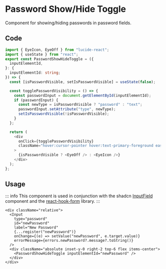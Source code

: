 # Password Show/Hide Toggle
Component for showing/hiding passwords in password fields.


## Code
```ts
import { EyeIcon, EyeOff } from "lucide-react";
import { useState } from "react";
export const PasswordShowHideToggle = ({
  inputElementId,
}: {
  inputElementId: string;
}) => {
  const [isPasswordVisible, setIsPasswordVisible] = useState(false);

  const togglePasswordVisibility = () => {
    const passwordInput = document.getElementById(inputElementId);
    if (passwordInput) {
      const newType = isPasswordVisible ? "password" : "text";
      passwordInput.setAttribute("type", newType);
      setIsPasswordVisible(!isPasswordVisible);
    }
  };

  return (
    <div
      onClick={togglePasswordVisibility}
      className="hover:cursor-pointer hover:text-primary-foreground ease-in-out duration-150"
    >
      {isPasswordVisible ? <EyeOff /> : <EyeIcon />}
    </div>
  );
};
```

## Usage
::: info
This component is used in conjunction with the shadcn [InputField](https://ui.shadcn.com/docs/components/input) component and the [react-hook-form](https://react-hook-form.com/) library.
:::
```tsx
<div className="relative">
  <Input
    type="password"
    id="newPassword"
    label="New Password"
    {...register("newPassword")}
    onChange={(e) => setValue("newPassword", e.target.value)}
    errorMessage={errors.newPassword?.message?.toString()}
  />
  <div className="absolute inset-y-0 right-2 top-6 flex items-center">
    <PasswordShowHideToggle inputElementId="newPassword" />
  </div>
</div>
```
